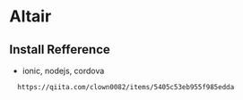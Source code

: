 # Altair

## Install Refference
 * ionic, nodejs, cordova

```
  https://qiita.com/clown0082/items/5405c53eb955f985edda
```

